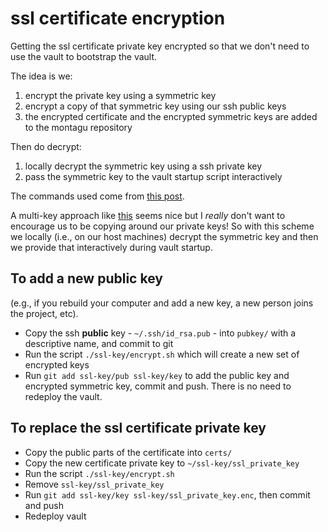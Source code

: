 # ssl certificate encryption

Getting the ssl certificate private key encrypted so that we don't need to use the vault to bootstrap the vault.

The idea is we:

1. encrypt the private key using a symmetric key
2. encrypt a copy of that symmetric key using our ssh public keys
3. the encrypted certificate and the encrypted symmetric keys are added to the montagu repository

Then do decrypt:

1. locally decrypt the symmetric key using a ssh private key
2. pass the symmetric key to the vault startup script interactively

The commands used come from [this post](https://www.bjornjohansen.no/encrypt-file-using-ssh-key).

A multi-key approach like [this](https://gist.github.com/kennwhite/9918739) seems nice but I _really_ don't want to encourage us to be copying around our private keys!  So with this scheme we locally (i.e., on our host machines) decrypt the symmetric key and then we provide that interactively during vault startup.

## To add a new public key

(e.g., if you rebuild your computer and add a new key, a new person joins the project, etc).

* Copy the ssh **public** key - `~/.ssh/id_rsa.pub` - into `pubkey/` with a descriptive name, and commit to git
* Run the script `./ssl-key/encrypt.sh` which will create a new set of encrypted keys
* Run `git add ssl-key/pub ssl-key/key` to add the public key and encrypted symmetric key, commit and push.  There is no need to redeploy the vault.

## To replace the ssl certificate private key

* Copy the public parts of the certificate into `certs/`
* Copy the new certificate private key to `~/ssl-key/ssl_private_key`
* Run the script `./ssl-key/encrypt.sh`
* Remove `ssl-key/ssl_private_key`
* Run `git add ssl-key/key ssl-key/ssl_private_key.enc`, then commit and push
* Redeploy vault
